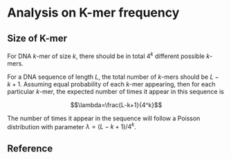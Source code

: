 # Analysis on K-mer frequency


## Size of K-mer

For DNA $k$-mer of size $k$, there should be in total $4^k$ different possible $k$-mers.

For a DNA sequence of length $L$, the total number of $k$-mers should be $L-k+1$. Assuming equal probability of each $k$-mer appearing, then for each particular $k$-mer, the expected number of times it appear in this sequence is 

$$\lambda=\frac{L-k+1}{4^k}$$

The number of times it appear in the sequence will follow a Poisson distribution with parameter $\lambda=(L-k+1)/4^k$.

## Reference